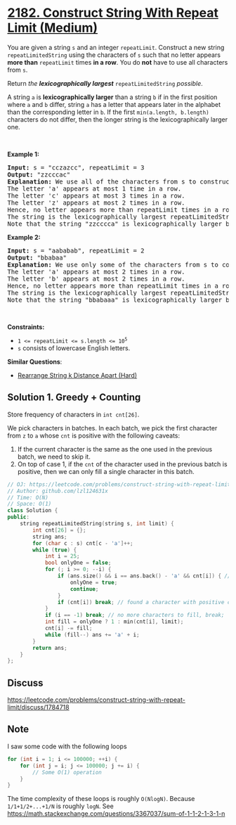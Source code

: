 # [2182. Construct String With Repeat Limit (Medium)](https://leetcode.com/problems/construct-string-with-repeat-limit/)

<p>You are given a string <code>s</code> and an integer <code>repeatLimit</code>. Construct a new string <code>repeatLimitedString</code> using the characters of <code>s</code> such that no letter appears <strong>more than</strong> <code>repeatLimit</code> times <strong>in a row</strong>. You do <strong>not</strong> have to use all characters from <code>s</code>.</p>

<p>Return <em>the <strong>lexicographically largest</strong> </em><code>repeatLimitedString</code> <em>possible</em>.</p>

<p>A string <code>a</code> is <strong>lexicographically larger</strong> than a string <code>b</code> if in the first position where <code>a</code> and <code>b</code> differ, string <code>a</code> has a letter that appears later in the alphabet than the corresponding letter in <code>b</code>. If the first <code>min(a.length, b.length)</code> characters do not differ, then the longer string is the lexicographically larger one.</p>

<p>&nbsp;</p>
<p><strong>Example 1:</strong></p>

<pre><strong>Input:</strong> s = "cczazcc", repeatLimit = 3
<strong>Output:</strong> "zzcccac"
<strong>Explanation:</strong> We use all of the characters from s to construct the repeatLimitedString "zzcccac".
The letter 'a' appears at most 1 time in a row.
The letter 'c' appears at most 3 times in a row.
The letter 'z' appears at most 2 times in a row.
Hence, no letter appears more than repeatLimit times in a row and the string is a valid repeatLimitedString.
The string is the lexicographically largest repeatLimitedString possible so we return "zzcccac".
Note that the string "zzcccca" is lexicographically larger but the letter 'c' appears more than 3 times in a row, so it is not a valid repeatLimitedString.
</pre>

<p><strong>Example 2:</strong></p>

<pre><strong>Input:</strong> s = "aababab", repeatLimit = 2
<strong>Output:</strong> "bbabaa"
<strong>Explanation:</strong> We use only some of the characters from s to construct the repeatLimitedString "bbabaa". 
The letter 'a' appears at most 2 times in a row.
The letter 'b' appears at most 2 times in a row.
Hence, no letter appears more than repeatLimit times in a row and the string is a valid repeatLimitedString.
The string is the lexicographically largest repeatLimitedString possible so we return "bbabaa".
Note that the string "bbabaaa" is lexicographically larger but the letter 'a' appears more than 2 times in a row, so it is not a valid repeatLimitedString.
</pre>

<p>&nbsp;</p>
<p><strong>Constraints:</strong></p>

<ul>
	<li><code>1 &lt;= repeatLimit &lt;= s.length &lt;= 10<sup>5</sup></code></li>
	<li><code>s</code> consists of lowercase English letters.</li>
</ul>


**Similar Questions**:
* [Rearrange String k Distance Apart (Hard)](https://leetcode.com/problems/rearrange-string-k-distance-apart/)

## Solution 1. Greedy + Counting

Store frequency of characters in `int cnt[26]`.

We pick characters in batches. In each batch, we pick the first character from `z` to `a` whose `cnt` is positive with the following caveats:
1. If the current character is the same as the one used in the previous batch, we need to skip it.
2. On top of case 1, if the `cnt` of the character used in the previous batch is positive, then we can only fill a single character in this batch.

```cpp
// OJ: https://leetcode.com/problems/construct-string-with-repeat-limit/
// Author: github.com/lzl124631x
// Time: O(N)
// Space: O(1)
class Solution {
public:
    string repeatLimitedString(string s, int limit) {
        int cnt[26] = {};
        string ans;
        for (char c : s) cnt[c - 'a']++;
        while (true) {
            int i = 25;
            bool onlyOne = false;
            for (; i >= 0; --i) {
                if (ans.size() && i == ans.back() - 'a' && cnt[i]) { // the character of our last batch still has some count left, so we only insert a single character in this batch
                    onlyOne = true;
                    continue;
                }
                if (cnt[i]) break; // found a character with positive count, fill with this character
            }
            if (i == -1) break; // no more characters to fill, break;
            int fill = onlyOne ? 1 : min(cnt[i], limit);
            cnt[i] -= fill;
            while (fill--) ans += 'a' + i;
        }
        return ans;
    }
};
```
## Discuss

https://leetcode.com/problems/construct-string-with-repeat-limit/discuss/1784718

## Note

I saw some code with the following loops

```cpp
for (int i = 1; i <= 100000; ++i) {
    for (int j = i; j <= 100000; j += i) {
        // Some O(1) operation
    }
}
```

The time complexity of these loops is roughly `O(NlogN)`. Because `1/1+1/2+...+1/N` is roughly `logN`. See https://math.stackexchange.com/questions/3367037/sum-of-1-1-2-1-3-1-n